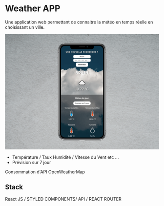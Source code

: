# Weather APP

Une application web permettant de connaitre la météo en temps réelle en choisissant un ville.

![Screenshot](weatherapp.png)


- Température / Taux Humidité / Vitesse du Vent etc ...
- Prévision sur 7 jour

Consommation d'API OpenWeatherMap

## Stack

React JS / STYLED COMPONENTS/ API / REACT ROUTER


